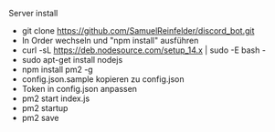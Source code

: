 Server install

* git clone https://github.com/SamuelReinfelder/discord_bot.git
* In Order wechseln und "npm install" ausführen
* curl -sL https://deb.nodesource.com/setup_14.x | sudo -E bash -
* sudo apt-get install nodejs
* npm install pm2 -g
* config.json.sample kopieren zu config.json
* Token in config.json anpassen
* pm2 start index.js
* pm2 startup
* pm2 save
